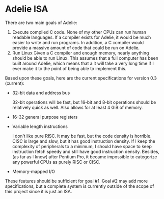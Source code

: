 # Adelie ISA

There are two main goals of Adelie:
1. Execute compiled C code.
    None of my other CPUs can run human readable languages. If a compiler exists for Adelie, it would be much easier to write and run programs. In addition, a C compiler would provide a massive amount of code that could be run on Adelie.
2. Run Linux
    Given a C compiler and enough memory, nearly anything should be able to run Linux. This assumes that a full computer has been built around Adelie, which means that a it will take a very long time if I ever make it to the point of being able to implement this.

Based upon these goals, here are the current specifications for version 0.3 (current):

* 32-bit data and address bus
    
    32-bit operations will be fast, but 16-bit and 8-bit operations should be relatively quick as well. Also allows for at least 4 GiB of memory.

* 16-32 general purpose registers

* Variable length instructions

    I don't like pure RISC. It may be fast, but the code density is horrible. CISC is large and slow, but it has good instruction density. If I keep the complexity of peripherals to a minimum, I should have space to keep instruction fetch speedy and still have good instruction density. Besides, (as far as I know) after Pentium Pro, it became impossible to categorize any powerful CPUs as purely RISC or CISC.

* Memory-mapped I/O

These features should be sufficient for goal #1. Goal #2 may add more specifications, but a complete system is currently outside of the scope of this project since it is just an ISA.
